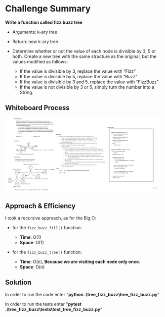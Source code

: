 # Challenge Summary
<!-- Description of the challenge -->
**Write a function called fizz buzz tree**
- Arguments: k-ary tree
- Return: new k-ary tree
- Determine whether or not the value of each node is divisible by 3, 5 or both. Create a new tree with the same structure as the original, but the values modified as follows:

  - If the value is divisible by 3, replace the value with “Fizz”
  - If the value is divisible by 5, replace the value with “Buzz”
  - If the value is divisible by 3 and 5, replace the value with “FizzBuzz”
  - If the value is not divisible by 3 or 5, simply turn the number into a String.

## Whiteboard Process
<!-- Embedded whiteboard image -->
![White Board Pic](img/tree_fizz_buzz.jpg)

## Approach & Efficiency
<!-- What approach did you take? Why? What is the Big O space/time for this approach? -->
I took a recursive approach, as for the Big O:

- for the `fizz_buzz_fill()` function:
  - **Time**: O(1)
  - **Space**: O(1)

- for the `fizz_buzz_tree()` function:
  - **Time**: O(n), **Because we are visiting each node only once.**
  - **Space**: O(n)

## Solution
<!-- Show how to run your code, and examples of it in action -->

In order to run the code enter "**python .\tree_fizz_buzz\tree_fizz_buzz.py**"

In order to run the tests enter "**pytest .\tree_fizz_buzz\tests\test_tree_fizz_buzz.py**"
